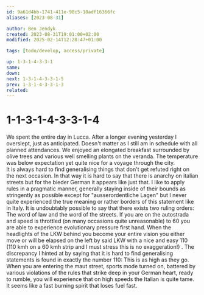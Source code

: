 ```yaml
---
id: 9a61d4bb-1741-411e-98c5-10adf16366fc
aliases: [2023-08-31]

author: Ben Jendyk
created: 2023-08-31T19:01:00+02:00
modified: 2025-02-14T12:28:47+01:00

tags: [todo/develop, access/private]

up: 1-3-1-4-3-3-1
same:
down:
next: 1-3-1-4-3-3-1-5
prev: 1-3-1-4-3-3-1-3
related:
---
```


# 1-1-3-1-4-3-3-1-4

We spent the entire day in Lucca. After a longer evening yesterday I overslept, just as anticipated. Doesn't matter as I still am in schedule with all planned attendances. We enjoyed an elongated breakfast surrounded by olive trees and various well smelling plants on the veranda. The temperature was below expectation yet quite nice for a voyage through the city.  
It is always hard to find generalising things that don't get refuted right on the next occasion. In that way it is hard to say that there is anarchy on italian streets but for the bieder German it appears like just that. I like to apply rules in a pragmatic manner, generally staying inside of their bounds as stringently as possible except for "ausserordentliche Lagen" but I never quite experienced the true meaning or rather borders of this statement like in Italy. It is undoubtably possible to say that there exists two ruling orders: The word of law and the word of the streets. If you are on the autostrada and speed is throttled (on many occasions quite unreasonable) to 60 you are able to experience evolutionary pressure first hand. When the headlights of the LKW behind you become your entire vision you either move or will be elapsed on the left by said LKW with a nice and easy 110 (110 kmh on a 60 kmh strip and I must stress this is no exaggeration!) . The discrepancy I hinted at by saying that it is hard to find generalising statements is found in exactly the number 110: This is as high as they go. When you are entering the maut street, sports mode turned on, battered by various violations of the rules that strike deep in your German heart, ready to rumble, you will experience that on high speeds the Italian is quite tame. It seems like a fast burning spirit that loses fuel fast.

